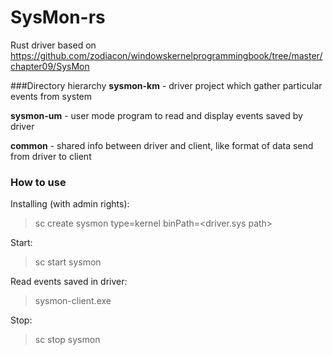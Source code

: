 # SysMon-rs

Rust driver based on https://github.com/zodiacon/windowskernelprogrammingbook/tree/master/chapter09/SysMon

###Directory hierarchy
**sysmon-km** - driver project which gather particular events from system

**sysmon-um** - user mode program to read and display events saved by driver

**common** - shared info between driver and client, like format of data send from driver to client

### How to use
Installing (with admin rights):
> sc create sysmon type=kernel binPath=<driver.sys path>

Start: 
> sc start sysmon

Read events saved in driver:
> sysmon-client.exe

Stop:
> sc stop sysmon
